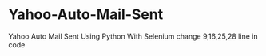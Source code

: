 # Yahoo-Auto-Mail-Sent
Yahoo Auto Mail Sent Using Python With Selenium
change 9,16,25,28 line in code  
